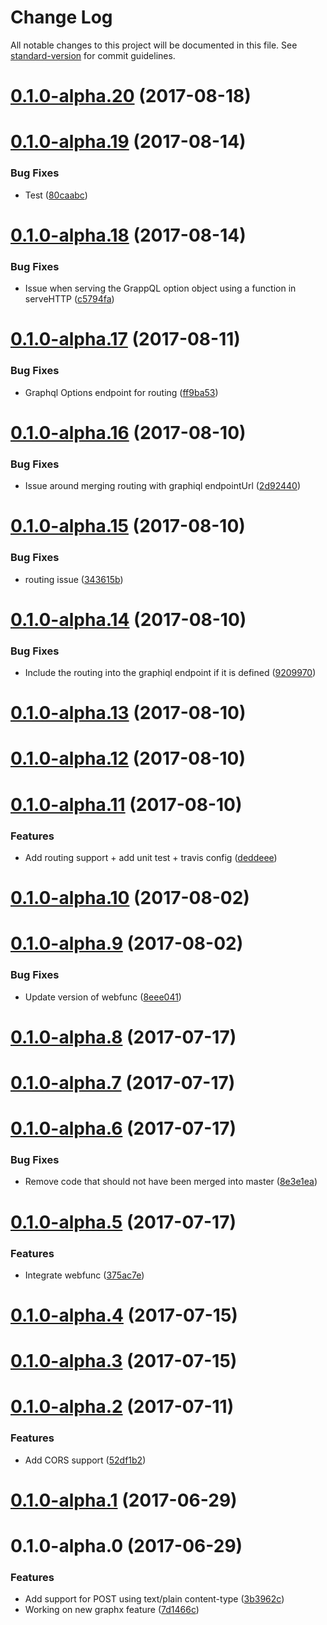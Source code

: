 # Change Log

All notable changes to this project will be documented in this file. See [standard-version](https://github.com/conventional-changelog/standard-version) for commit guidelines.

<a name="0.1.0-alpha.20"></a>
# [0.1.0-alpha.20](https://github.com/nicolasdao/google-graphql-functions/compare/v0.1.0-alpha.19...v0.1.0-alpha.20) (2017-08-18)



<a name="0.1.0-alpha.19"></a>
# [0.1.0-alpha.19](https://github.com/nicolasdao/google-graphql-functions/compare/v0.1.0-alpha.18...v0.1.0-alpha.19) (2017-08-14)


### Bug Fixes

* Test ([80caabc](https://github.com/nicolasdao/google-graphql-functions/commit/80caabc))



<a name="0.1.0-alpha.18"></a>
# [0.1.0-alpha.18](https://github.com/nicolasdao/google-graphql-functions/compare/v0.1.0-alpha.17...v0.1.0-alpha.18) (2017-08-14)


### Bug Fixes

* Issue when serving the GrappQL option object using a function in serveHTTP ([c5794fa](https://github.com/nicolasdao/google-graphql-functions/commit/c5794fa))



<a name="0.1.0-alpha.17"></a>
# [0.1.0-alpha.17](https://github.com/nicolasdao/google-graphql-functions/compare/v0.1.0-alpha.16...v0.1.0-alpha.17) (2017-08-11)


### Bug Fixes

* Graphql Options endpoint for routing ([ff9ba53](https://github.com/nicolasdao/google-graphql-functions/commit/ff9ba53))



<a name="0.1.0-alpha.16"></a>
# [0.1.0-alpha.16](https://github.com/nicolasdao/google-graphql-functions/compare/v0.1.0-alpha.15...v0.1.0-alpha.16) (2017-08-10)


### Bug Fixes

* Issue around merging routing with graphiql endpointUrl ([2d92440](https://github.com/nicolasdao/google-graphql-functions/commit/2d92440))



<a name="0.1.0-alpha.15"></a>
# [0.1.0-alpha.15](https://github.com/nicolasdao/google-graphql-functions/compare/v0.1.0-alpha.14...v0.1.0-alpha.15) (2017-08-10)


### Bug Fixes

* routing issue ([343615b](https://github.com/nicolasdao/google-graphql-functions/commit/343615b))



<a name="0.1.0-alpha.14"></a>
# [0.1.0-alpha.14](https://github.com/nicolasdao/google-graphql-functions/compare/v0.1.0-alpha.13...v0.1.0-alpha.14) (2017-08-10)


### Bug Fixes

* Include the routing into the graphiql endpoint if it is defined ([9209970](https://github.com/nicolasdao/google-graphql-functions/commit/9209970))



<a name="0.1.0-alpha.13"></a>
# [0.1.0-alpha.13](https://github.com/nicolasdao/google-graphql-functions/compare/v0.1.0-alpha.12...v0.1.0-alpha.13) (2017-08-10)



<a name="0.1.0-alpha.12"></a>
# [0.1.0-alpha.12](https://github.com/nicolasdao/google-graphql-functions/compare/v0.1.0-alpha.11...v0.1.0-alpha.12) (2017-08-10)



<a name="0.1.0-alpha.11"></a>
# [0.1.0-alpha.11](https://github.com/nicolasdao/google-graphql-functions/compare/v0.1.0-alpha.10...v0.1.0-alpha.11) (2017-08-10)


### Features

* Add routing support + add unit test + travis config ([deddeee](https://github.com/nicolasdao/google-graphql-functions/commit/deddeee))



<a name="0.1.0-alpha.10"></a>
# [0.1.0-alpha.10](https://github.com/nicolasdao/google-graphql-functions/compare/v0.1.0-alpha.9...v0.1.0-alpha.10) (2017-08-02)



<a name="0.1.0-alpha.9"></a>
# [0.1.0-alpha.9](https://github.com/nicolasdao/google-graphql-functions/compare/v0.1.0-alpha.8...v0.1.0-alpha.9) (2017-08-02)


### Bug Fixes

* Update version of webfunc ([8eee041](https://github.com/nicolasdao/google-graphql-functions/commit/8eee041))



<a name="0.1.0-alpha.8"></a>
# [0.1.0-alpha.8](https://github.com/nicolasdao/google-graphql-functions/compare/v0.1.0-alpha.7...v0.1.0-alpha.8) (2017-07-17)



<a name="0.1.0-alpha.7"></a>
# [0.1.0-alpha.7](https://github.com/nicolasdao/google-graphql-functions/compare/v0.1.0-alpha.6...v0.1.0-alpha.7) (2017-07-17)



<a name="0.1.0-alpha.6"></a>
# [0.1.0-alpha.6](https://github.com/nicolasdao/google-graphql-functions/compare/v0.1.0-alpha.5...v0.1.0-alpha.6) (2017-07-17)


### Bug Fixes

* Remove code that should not have been merged into master ([8e3e1ea](https://github.com/nicolasdao/google-graphql-functions/commit/8e3e1ea))



<a name="0.1.0-alpha.5"></a>
# [0.1.0-alpha.5](https://github.com/nicolasdao/google-graphql-functions/compare/v0.1.0-alpha.4...v0.1.0-alpha.5) (2017-07-17)


### Features

* Integrate webfunc ([375ac7e](https://github.com/nicolasdao/google-graphql-functions/commit/375ac7e))



<a name="0.1.0-alpha.4"></a>
# [0.1.0-alpha.4](https://github.com/nicolasdao/google-graphql-functions/compare/v0.1.0-alpha.3...v0.1.0-alpha.4) (2017-07-15)



<a name="0.1.0-alpha.3"></a>
# [0.1.0-alpha.3](https://github.com/nicolasdao/google-graphql-functions/compare/v0.1.0-alpha.2...v0.1.0-alpha.3) (2017-07-15)



<a name="0.1.0-alpha.2"></a>
# [0.1.0-alpha.2](https://github.com/nicolasdao/google-graphql-functions/compare/v0.1.0-alpha.1...v0.1.0-alpha.2) (2017-07-11)


### Features

* Add CORS support ([52df1b2](https://github.com/nicolasdao/google-graphql-functions/commit/52df1b2))



<a name="0.1.0-alpha.1"></a>
# [0.1.0-alpha.1](https://github.com/nicolasdao/google-graphql-functions/compare/v0.1.0-alpha.0...v0.1.0-alpha.1) (2017-06-29)



<a name="0.1.0-alpha.0"></a>
# 0.1.0-alpha.0 (2017-06-29)


### Features

* Add support for POST using text/plain content-type ([3b3962c](https://github.com/nicolasdao/google-graphql-functions/commit/3b3962c))
* Working on new graphx feature ([7d1466c](https://github.com/nicolasdao/google-graphql-functions/commit/7d1466c))
